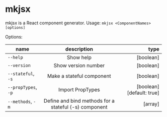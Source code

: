 # mkjsx

mkjsx is a React component generator.
Usage:
`mkjsx <ComponentNames> [options]`

Options:

| name        | description           | type  |
| ------------- |:-------------:| -----:|
| `--help` | Show help | [boolean] |
| `--version` | Show version number | [boolean] |
| `--stateful`, `-s` | Make a stateful component | [boolean] |
| `--propTypes`, `-p` | Import PropTypes | [boolean] [default: true] |
| `--methods`, `-m` | Define and bind methods for a stateful (-s) component | [array]
